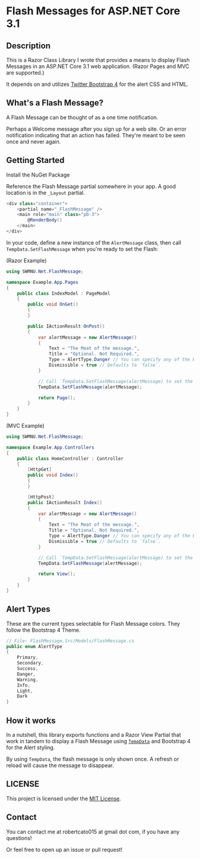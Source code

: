 # Flash Messages for ASP.NET Core 3.1

## Description
This is a Razor Class Library I wrote that provides a means to display Flash Messages in an ASP.NET Core 3.1 web application. (Razor Pages and MVC are supported.)

It depends on and utilizes [Twitter Bootstrap 4](https://getbootstrap.com/docs/4.4/getting-started/introduction/) for the alert CSS and HTML.

## What's a Flash Message?
A Flash Message can be thought of as a one time notification.

Perhaps a Welcome message after you sign up for a web site. Or an error notification indicating
that an action has failed. They're meant to be seen once and never again.

## Getting Started

Install the NuGet Package

Reference the Flash Message partial somewhere in your app. A good location is in the `_Layout` partial.

```c#
<div class="container">
    <partial name="_FlashMessage" />
    <main role="main" class="pb-3">
        @RenderBody()
    </main>
</div>
```

In your code, define a new instance of the `AlertMessage` class, then call `TempData.SetFlashMessage` when you're ready to set the Flash:

(Razor Example)

```c#
using SWMNU.Net.FlashMessage;

namespace Example.App.Pages
{
    public class IndexModel : PageModel
    {
        public void OnGet()
        {            
        }

        public IActionResult OnPost()
        {
            var alertMessage = new AlertMessage()
            {
                Text = "The Meat of the message.",
                Title = "Optional. Not Required.",
                Type = AlertType.Danger // You can specify any of the Bootstrap 4 theme colors here.
                Dismissible = true // Defaults to `false`.
            }

            // Call `TempData.SetFlashMessage(alertMessage) to set the Flash
            TempData.SetFlashMessage(alertMessage);

            return Page();
        }
    }
}
```

(MVC Example)
```c#
using SWMNU.Net.FlashMessage;

namespace Example.App.Controllers
{
    public class HomeController : Controller
    {
        [HttpGet]
        public void Index()
        {            
        }

        [HttpPost]
        public IActionResult Index()
        {
            var alertMessage = new AlertMessage()
            {
                Text = "The Meat of the message.",
                Title = "Optional. Not Required.",
                Type = AlertType.Danger // You can specify any of the Bootstrap 4 theme colors here.
                Dismissible = true // Defaults to `false`.
            }

            // Call `TempData.SetFlashMessage(alertMessage) to set the Flash
            TempData.SetFlashMessage(alertMessage);

            return View();
        }
    }
}
```


## Alert Types

These are the current types selectable for Flash Message colors.
They follow the Bootstrap 4 Theme.

```c#
// File: FlashMessage.Src/Models/FlashMessage.cs
public enum AlertType
{
    Primary,
    Secondary,
    Success,
    Danger,
    Warning,
    Info,
    Light,
    Dark
}
```

## How it works

In a nutshell, this library exports functions and a Razor View Partial that work in tandem
to display a Flash Message using [`TempData`](https://docs.microsoft.com/en-us/aspnet/core/fundamentals/app-state?view=aspnetcore-3.1#tempdata) and 
Bootstrap 4 for the Alert styling.

By using `TempData`, the flash message is only shown
once. A refresh or reload will cause the message to disappear.

## LICENSE

This project is licensed under the [MIT License](LICENSE).

## Contact
You can contact me at robertcato015 at gmail dot com, if you have any questions!

Or feel free to open up an issue or pull request!